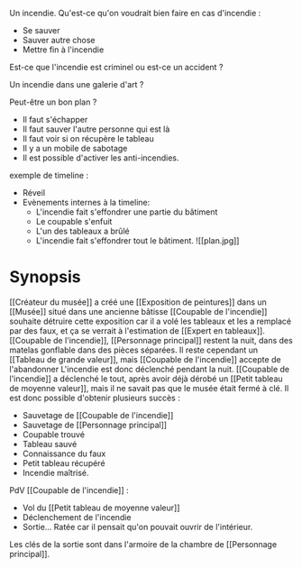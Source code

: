 Un incendie.
Qu'est-ce qu'on voudrait bien faire en cas d'incendie : 
- Se sauver
- Sauver autre chose
- Mettre fin à l'incendie 

Est-ce que l'incendie est criminel ou est-ce un accident ?

Un incendie dans une galerie d'art ? 

Peut-être un bon plan ?

- Il faut s'échapper
- Il faut sauver l'autre personne qui est là
- Il faut voir si on récupère le tableau
- Il y a un mobile de sabotage
- Il est possible d'activer les anti-incendies.

exemple de timeline : 
- Réveil
- Evènements internes à la timeline:
	- L'incendie fait s'effondrer une partie du bâtiment
	- Le coupable s'enfuit
	- L'un des tableaux a brûlé
	- L'incendie fait s'effondrer tout le bâtiment.
![[plan.jpg]]
# Synopsis
[[Créateur du musée]] a créé une [[Exposition de peintures]] dans un [[Musée]] situé dans une ancienne bâtisse [[Coupable de l'incendie]] souhaite détruire cette exposition car il a volé les tableaux et les a remplacé par des faux, et ça se verrait à l'estimation de [[Expert en tableaux]].
[[Coupable de l'incendie]], [[Personnage principal]] restent la nuit, dans des matelas gonflable dans des pièces séparées.
Il reste cependant un [[Tableau de grande valeur]], mais [[Coupable de l'incendie]] accepte de l'abandonner
L'incendie est donc déclenché pendant la nuit. [[Coupable de l'incendie]] a déclenché le tout, après avoir déjà dérobé un [[Petit tableau de moyenne valeur]], mais il ne savait pas que le musée était fermé à clé.
Il est donc possible d'obtenir plusieurs succès : 
- Sauvetage de [[Coupable de l'incendie]]
- Sauvetage de [[Personnage principal]]
- Coupable trouvé
- Tableau sauvé
- Connaissance du faux
- Petit tableau récupéré
- Incendie maîtrisé.

PdV [[Coupable de l'incendie]] :
- Vol du [[Petit tableau de moyenne valeur]]
- Déclenchement de l'incendie
- Sortie... Ratée car il pensait qu'on pouvait ouvrir de l'intérieur.

Les clés de la sortie sont dans l'armoire de la chambre de [[Personnage principal]].